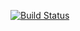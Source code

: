 [![Build Status](https://travis-ci.com/romanmashkovskiy/jest-example.svg?branch=master)](https://travis-ci.com/romanmashkovskiy/jest-example)